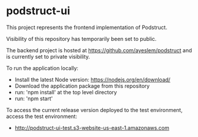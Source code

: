 # podstruct-ui

This project represents the frontend implementation of Podstruct.

Visibility of this repository has temporarily been set to public.

The backend project is hosted at https://github.com/ayeslem/podstruct and is currently set to private visibility.

To run the application locally:
  - Install the latest Node version: https://nodejs.org/en/download/
  - Download the application package from this repository
  - run: 'npm install' at the top level directory
  - run: 'npm start'

To access the current release version deployed to the test environment, access the test environment:
  - http://podstruct-ui-test.s3-website-us-east-1.amazonaws.com
